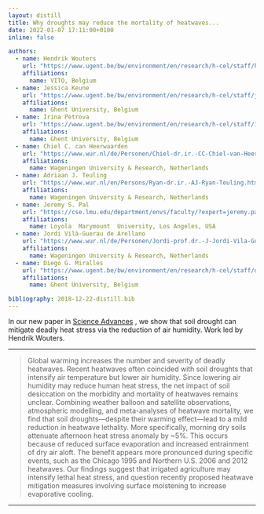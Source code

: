 ```yaml
---
layout: distill
title: Why droughts may reduce the mortality of heatwaves...
date: 2022-01-07 17:11:00+0100
inline: false

authors:
  - name: Hendrik Wouters
    url: "https://www.ugent.be/bw/environment/en/research/h-cel/staff/hendrik.htm"
    affiliations:
      name: VITO, Belgium
  - name: Jessica Keune
    url: "https://www.ugent.be/bw/environment/en/research/h-cel/staff/jessica.htm"
    affiliations:
      name: Ghent University, Belgium
  - name: Irina Petrova
    url: "https://www.ugent.be/bw/environment/en/research/h-cel/staff/irina.htm"
    affiliations:
      name: Ghent University, Belgium
  - name: Chiel C. can Heerwaarden
    url: "https://www.wur.nl/de/Personen/Chiel-dr.ir.-CC-Chiel-van-Heerwaarden.htm"
    affiliations:
      name: Wageningen University & Research, Netherlands
  - name: Adriaan J. Teuling
    url: "https://www.wur.nl/en/Persons/Ryan-dr.ir.-AJ-Ryan-Teuling.htm"
    affiliations:
      name: Wageningen University & Research, Netherlands
  - name: Jeremy S. Pal
    url: "https://cse.lmu.edu/department/envs/faculty/?expert=jeremy.pal"
    affiliations:
      name: Loyola  Marymount  University, Los Angeles, USA
  - name: Jordi Vilà-Guerau de Arellano
    url: "https://www.wur.nl/de/Personen/Jordi-prof.dr.-J-Jordi-Vila-Guerau-de-Arellano.htm"
    affiliations:
      name: Wageningen University & Research, Netherlands
  - name: Diego G. Miralles
    url: "https://www.ugent.be/bw/environment/en/research/h-cel/staff/diego.htm"
    affiliations:
      name: Ghent University, Belgium

bibliography: 2018-12-22-distill.bib
---
```


In our new paper in <a href="https://doi.org/10.1126/sciadv.abe6653">Science Advances</a> <d-cite key="Wouters-et-al-2022"></d-cite>, we show that soil drought can mitigate deadly heat stress via the reduction of air humidity. Work led by Hendrik Wouters.

***
> Global warming increases the number and severity of deadly heatwaves. Recent heatwaves often coincided with soil droughts that intensify air temperature but lower air humidity. Since lowering air humidity may reduce human heat stress, the net impact of soil desiccation on the morbidity and mortality of heatwaves remains unclear. Combining weather balloon and satellite observations, atmospheric modelling, and meta-analyses of heatwave mortality, we find that soil droughts—despite their warming effect—lead to a mild reduction in heatwave lethality. More specifically, morning dry soils attenuate afternoon heat stress anomaly by ~5%. This occurs because of reduced surface evaporation and increased entrainment of dry air aloft. The benefit appears more pronounced during specific events, such as the Chicago 1995 and Northern U.S. 2006 and 2012 heatwaves. Our findings suggest that irrigated agriculture may intensify lethal heat stress, and question recently proposed heatwave mitigation measures involving surface moistening to increase evaporative cooling.
***
